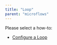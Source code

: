 ```yaml
---
title: "Loop"
parent: "microflows"
---
```

Please select a how-to:

*   [Configure a Loop](configure-a-loop)

